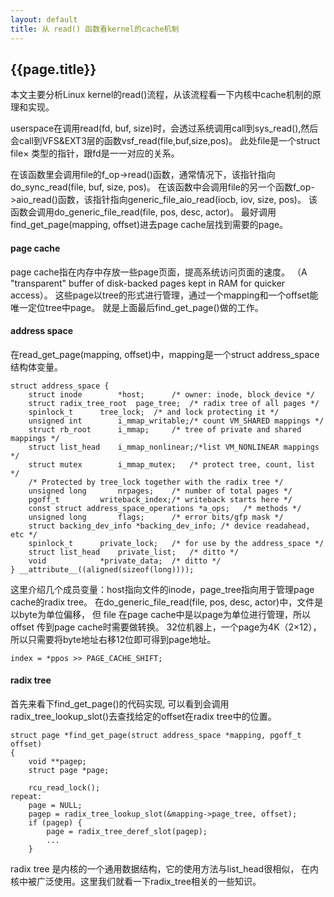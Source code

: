 ```yaml
---
layout: default
title: 从 read() 函数看kernel的cache机制
---
```


{{page.title}}
-----------------------------

本文主要分析Linux kernel的read()流程，从该流程看一下内核中cache机制的原理和实现。

userspace在调用read(fd, buf, size)时，会透过系统调用call到sys_read(),然后会call到VFS&EXT3层的函数vsf_read(file,buf,size,pos)。
此处file是一个struct file× 类型的指针，跟fd是一一对应的关系。

在该函数里会调用file的f_op->read()函数，通常情况下，该指针指向do_sync_read(file, buf, size, pos)。
在该函数中会调用file的另一个函数f_op->aio_read()函数，该指针指向generic_file_aio_read(iocb, iov, size, pos)。
该函数会调用do_generic_file_read(file, pos, desc, actor)。
最好调用find_get_page(mapping, offset)进去page cache层找到需要的page。

#### page cache

page cache指在内存中存放一些page页面，提高系统访问页面的速度。
（A "transparent" buffer of disk-backed pages kept in RAM for quicker access）。
这些page以tree的形式进行管理，通过一个mapping和一个offset能唯一定位tree中page。
就是上面最后find_get_page()做的工作。

#### address space

在read_get_page(mapping, offset)中，mapping是一个struct address_space结构体变量。

	struct address_space {
		struct inode		*host;		/* owner: inode, block_device */
		struct radix_tree_root	page_tree;	/* radix tree of all pages */
		spinlock_t		tree_lock;	/* and lock protecting it */
		unsigned int		i_mmap_writable;/* count VM_SHARED mappings */
		struct rb_root		i_mmap;		/* tree of private and shared mappings */
		struct list_head	i_mmap_nonlinear;/*list VM_NONLINEAR mappings */
		struct mutex		i_mmap_mutex;	/* protect tree, count, list */
		/* Protected by tree_lock together with the radix tree */
		unsigned long		nrpages;	/* number of total pages */
		pgoff_t			writeback_index;/* writeback starts here */
		const struct address_space_operations *a_ops;	/* methods */
		unsigned long		flags;		/* error bits/gfp mask */
		struct backing_dev_info *backing_dev_info; /* device readahead, etc */
		spinlock_t		private_lock;	/* for use by the address_space */
		struct list_head	private_list;	/* ditto */
		void			*private_data;	/* ditto */
	} __attribute__((aligned(sizeof(long))));

这里介绍几个成员变量：host指向文件的inode，page_tree指向用于管理page cache的radix tree。
在do_generic_file_read(file, pos, desc, actor)中，文件是以byte为单位偏移，
但 file 在page cache中是以page为单位进行管理，所以offset 传到page cache时需要做转换。
32位机器上，一个page为4K（2×12），所以只需要将byte地址右移12位即可得到page地址。

	index = *ppos >> PAGE_CACHE_SHIFT;

#### radix tree

首先来看下find_get_page()的代码实现,
	可以看到会调用radix_tree_lookup_slot()去查找给定的offset在radix tree中的位置。

	struct page *find_get_page(struct address_space *mapping, pgoff_t offset)
	{
		void **pagep;
		struct page *page;
	
		rcu_read_lock();
	repeat:
		page = NULL;
		pagep = radix_tree_lookup_slot(&mapping->page_tree, offset);
		if (pagep) {
			page = radix_tree_deref_slot(pagep);
			...
		}

radix tree 是内核的一个通用数据结构，它的使用方法与list_head很相似，
在内核中被广泛使用。这里我们就看一下radix_tree相关的一些知识。
